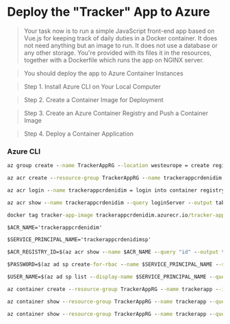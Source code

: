 # Deploy the "Tracker" App to Azure

>Your task now is to run a simple JavaScript front-end app based on Vue.js for keeping track of daily duties in a Docker container. It does not need anything but an image to run. It does not use a database or any other storage. You're provided with its files it in the resources, together with a Dockerfile which runs the app on NGINX server.

>You should deploy the app to Azure Container Instances

>Step 1. Install Azure CLI on Your Local Computer

>Step 2. Create a Container Image for Deployment

>Step 3. Create an Azure Container Registry and Push a Container Image

>Step 4. Deploy a Container Application

### Azure CLI

```cmd
az group create --name TrackerAppRG --location westeurope = create registry group

az acr create --resource-group TrackerAppRG --name trackerappcrdenidim --sku Basic = create azure container registry

az acr login --name trackerappcrdenidim = login into container registry

az acr show --name trackerappcrdenidim --query loginServer --output table = get the full name of container registry == trackerappcrdenidim.azurecr.io

docker tag tracker-app-image trackerappcrdenidim.azurecr.io/tracker-app-image:v1 == change image tag and add version

$ACR_NAME='trackerappcrdenidim'

$SERVICE_PRINCIPAL_NAME='trackerappcrdenidimsp'

$ACR_REGISTRY_ID=$(az acr show --name $ACR_NAME --query "id" --output tsv)

$PASSWORD=$(az ad sp create-for-rbac --name $SERVICE_PRINCIPAL_NAME --scopes $ACR_REGISTRY_ID --role acrpull --query "password" --output tsv)

$USER_NAME=$(az ad sp list --display-name $SERVICE_PRINCIPAL_NAME --query "[].appId" --output tsv)

az container create --resource-group TrackerAppRG --name trackerapp --image trackerappcrdenidim.azurecr.io/tracker-app-image:v1 --cpu 1 --memory 1 --registry-login-server trackerappcrdenidim.azurecr.io --registry-username $USER_NAME --registry-password $PASSWORD --ip-address Public --dns-name-label trackerappdnslable --ports 80

az container show --resource-group TrackerAppRG --name trackerapp --query instanceView.state

az container show --resource-group TrackerAppRG --name trackerapp --query ipAddress.fqdn
```
